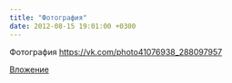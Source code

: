 ```yaml
---
title: "Фотография"
date: 2012-08-15 19:01:00 +0300
---
```


Фотография
https://vk.com/photo41076938_288097957

[Вложение](https://vk.com/photo41076938_288097957)
